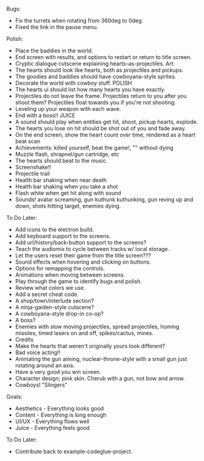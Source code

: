 Bugs:
- Fix the turrets when rotating from 360deg to 0deg.
- Fixed the link in the pause menu.

Polish:
- Place the baddies in the world.
- End screen with results, and options to restart or return to title screen.
- Cryptic dialogue cutscene explaining hearts-as-projectiles.
Art:
- The hearts should look like hearts, both as projectiles and pickups.
- The goodies and baddies should have cowboyana-style sprites.
- Decorate the world with cowboy stuff.
POLISH
- The hearts ui should list how many hearts you have exactly.
- Projectiles do not leave the frame. Projectiles return to you after you shoot them? Projectiles float towards you if you're not shooting.
- Leveling up your weapon with each wave.
- End with a boss!!
JUICE
- A sound should play when entities get hit, shoot, pickup hearts, explode.
- The hearts you lose on hit should be shot out of you and fade away.
- On the end screen, show the heart count over time, rendered as a heart beat scan
- Achievements: killed yourself, beat the game!, "" without dying
- Muzzle flash, shrapnel/gun cartridge, etc
- The hearts should beat to the music.
- Screenshake!!
- Projectile trail
- Health bar shaking when near death
- Health bar shaking when you take a shot
- Flash white when get hit along with sound
- Sounds! avatar screaming, gun kuthunk kuthunking, gun reving up and down, shots hitting target, enemies dying.

To Do Later:
- Add icons to the electron build.
- Add keyboard support to the screens.
- Add url/history/back-button support to the screens?
- Teach the audiomix to cycle between tracks w/ local storage.
- Let the users reset their game from the title screen???
- Sound effects when hovering and clicking on buttons.
- Options for remapping the controls.
- Animations when moving between screens.
- Play through the game to identify bugs and polish.
- Review what colors we use.
- Add a secret cheat code.
- A shop/town/interlude section?
- A ninja-gaiden-style cutscene?
- A cowboyana-style drop-in co-op?
- A boss?
- Enemies with slow moving projectiles, spread projectiles, homing missiles, timed lasers on and off, spikes/cactus, mines.
- Credits
- Make the hearts that weren't originally yours look different?
- Bad voice acting!!
- Animating the gun aiming, nuclear-throne-style with a small gun just rotating around an axis.
- Have a very good you win screen.
- Character design; pink skin. Cherub with a gun, not bow and arrow.
- Cowboys! "Slingers"

Goals:
- Aesthetics - Everything looks good
- Content - Everything is long enough
- UI/UX - Everything flows well
- Juice - Everything feels good

To Do Later:
- Contribute back to example-codeglue-project.
